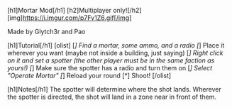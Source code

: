 [h1]Mortar Mod[/h1]
[h2]Multiplayer only![/h2]
[img]https://i.imgur.com/p7Fv1Z6.gif[/img]

Made by Glytch3r and Pao

[h1]Tutorial[/h1]
[olist]
[*] Find a mortar, some ammo, and a radio
[*] Place it wherever you want (maybe not inside a building, just saying)
[*] Right click on it and set a spotter (the other player must be in the same faction as yours!)
[*] Make sure the spotter has a radio and turn them on
[*] Select "Operate Mortar"
[*] Reload your round
[*] Shoot!
[/olist]

[h1]Notes[/h1]
The spotter will determine where the shot lands. Wherever the spotter is directed, the shot will land in a zone near in front of them.
